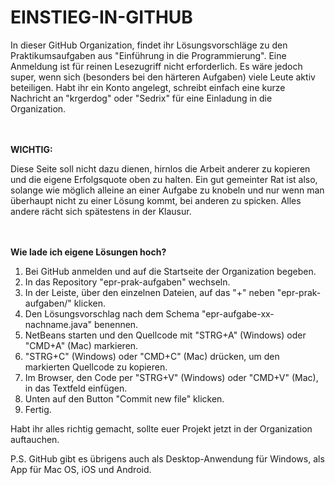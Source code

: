 EINSTIEG-IN-GITHUB
==================

In dieser GitHub Organization, findet ihr Lösungsvorschläge zu den Praktikumsaufgaben aus "Einführung in die Programmierung". Eine Anmeldung ist für reinen Lesezugriff nicht erforderlich. Es wäre jedoch super, wenn sich (besonders bei den härteren Aufgaben) viele Leute aktiv beteiligen. Habt ihr ein Konto angelegt, schreibt einfach eine kurze Nachricht an "krgerdog" oder "Sedrix" für eine Einladung in die Organization.

<br></br>
<b>WICHTIG:</b>

Diese Seite soll nicht dazu dienen, hirnlos die Arbeit anderer zu kopieren und die eigene Erfolgsquote oben zu halten. Ein gut gemeinter Rat ist also, solange wie möglich alleine an einer Aufgabe zu knobeln und nur wenn man überhaupt nicht zu einer Lösung kommt, bei anderen zu spicken. Alles andere rächt sich spätestens in der Klausur.

<br></br>
<b>Wie lade ich eigene Lösungen hoch?</b>

1. Bei GitHub anmelden und auf die Startseite der Organization begeben.
2. In das Repository "epr-prak-aufgaben" wechseln.
3. In der Leiste, über den einzelnen Dateien, auf das "+" neben "epr-prak-aufgaben/" klicken.
4. Den Lösungsvorschlag nach dem Schema "epr-aufgabe-xx-nachname.java" benennen.
5. NetBeans starten und den Quellcode mit "STRG+A" (Windows) oder "CMD+A" (Mac) markieren.
6. "STRG+C" (Windows) oder "CMD+C" (Mac) drücken, um den markierten Quellcode zu kopieren.
7. Im Browser, den Code per "STRG+V" (Windows) oder "CMD+V" (Mac), in das Textfeld einfügen.
8. Unten auf den Button "Commit new file" klicken.
9. Fertig.

Habt ihr alles richtig gemacht, sollte euer Projekt jetzt in der Organization auftauchen.

P.S. GitHub gibt es übrigens auch als Desktop-Anwendung für Windows, als App für Mac OS, iOS und Android.
